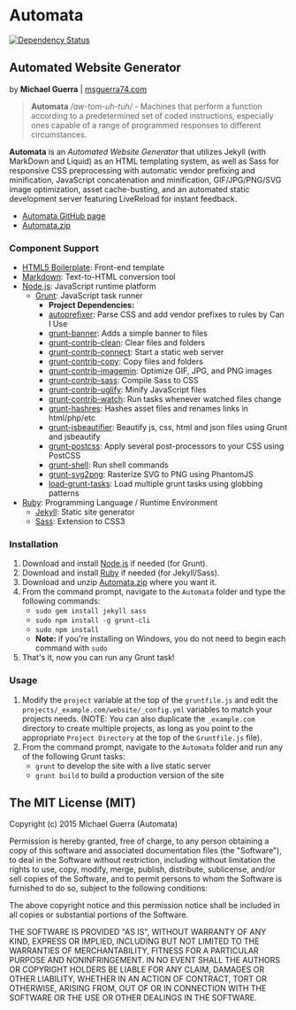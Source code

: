 # Automata

[![Dependency Status](https://david-dm.org/msguerra74/automata.svg?style=flat)](https://david-dm.org/msguerra74/automata)

## Automated Website Generator

by **Michael Guerra** | [msguerra74.com](http://msguerra74.com)

> **Automata** */aw-tom-uh-tuh/* - Machines that perform a function according to a predetermined set of coded instructions, especially ones capable of a range of programmed responses to different circumstances.

**Automata** is an *Automated Website Generator* that utilizes Jekyll (with MarkDown and Liquid) as an HTML templating system, as well as Sass for responsive CSS preprocessing with automatic vendor prefixing and minification, JavaScript concatenation and minification, GIF/JPG/PNG/SVG image optimization, asset cache-busting, and an automated static development server featuring LiveReload for instant feedback.

- [Automata GitHub page](https://github.com/msguerra74/Automata)
- [Automata.zip](https://github.com/msguerra74/Automata/archive/master.zip)

### Component Support

- [HTML5 Boilerplate](https://github.com/h5bp/html5-boilerplate): Front-end template
- [Markdown](http://daringfireball.net/projects/markdown): Text-to-HTML conversion tool
- [Node.js](http://nodejs.org): JavaScript runtime platform
    - [Grunt](http://gruntjs.com): JavaScript task runner
        - **Project Dependencies:**
        - [autoprefixer](https://github.com/postcss/autoprefixer): Parse CSS and add vendor prefixes to rules by Can I Use
        - [grunt-banner](https://github.com/mattstyles/grunt-banner): Adds a simple banner to files
        - [grunt-contrib-clean](https://github.com/gruntjs/grunt-contrib-clean): Clear files and folders
        - [grunt-contrib-connect](https://github.com/gruntjs/grunt-contrib-connect): Start a static web server
        - [grunt-contrib-copy](https://github.com/gruntjs/grunt-contrib-copy): Copy files and folders
        - [grunt-contrib-imagemin](https://github.com/gruntjs/grunt-contrib-imagemin): Optimize GIF, JPG, and PNG images
        - [grunt-contrib-sass](https://github.com/gruntjs/grunt-contrib-sass): Compile Sass to CSS
        - [grunt-contrib-uglify](https://github.com/gruntjs/grunt-contrib-uglify): Minify JavaScript files
        - [grunt-contrib-watch](https://github.com/gruntjs/grunt-contrib-watch): Run tasks whenever watched files change
        - [grunt-hashres](https://github.com/luismahou/grunt-hashres): Hashes asset files and renames links in html/php/etc
        - [grunt-jsbeautifier](https://github.com/vkadam/grunt-jsbeautifier): Beautify js, css, html and json files using Grunt and jsbeautify
        - [grunt-postcss](https://github.com/nDmitry/grunt-postcss): Apply several post-processors to your CSS using PostCSS
        - [grunt-shell](https://github.com/sindresorhus/grunt-shell): Run shell commands
        - [grunt-svg2png](https://github.com/dbushell/grunt-svg2png): Rasterize SVG to PNG using PhantomJS
        - [load-grunt-tasks](https://github.com/sindresorhus/load-grunt-tasks): Load multiple grunt tasks using globbing patterns
- [Ruby](https://www.ruby-lang.org/en): Programming Language / Runtime Environment
    - [Jekyll](http://jekyllrb.com): Static site generator
    - [Sass](http://sass-lang.com): Extension to CSS3

### Installation

1. Download and install [Node.js](http://nodejs.org) if needed (for Grunt).
2. Download and install [Ruby](https://www.ruby-lang.org/en) if needed (for Jekyll/Sass).
3. Download and unzip [Automata.zip](https://github.com/msguerra74/Automata/archive/master.zip) where you want it.
4. From the command prompt, navigate to the `Automata` folder and type the following commands:
    - `sudo gem install jekyll sass`
    - `sudo npm install -g grunt-cli`
    - `sudo npm install`
    - **Note:** if you're installing on Windows, you do not need to begin each command with `sudo`
5. That's it, now you can run any Grunt task!

### Usage

1. Modify the `project` variable at the top of the `gruntfile.js` and edit the `projects/_example.com/website/_config.yml` variables to match your projects needs. (NOTE: You can also duplicate the `_example.com` directory to create multiple projects, as long as you point to the appropriate `Project Directory` at the top of the `Gruntfile.js` file).
2. From the command prompt, navigate to the `Automata` folder and run any of the following Grunt tasks:
    - `grunt` to develop the site with a live static server
    - `grunt build` to build a production version of the site

## The MIT License (MIT)

Copyright (c) 2015 Michael Guerra (Automata)

Permission is hereby granted, free of charge, to any person obtaining a copy of this software and associated documentation files (the "Software"), to deal in the Software without restriction, including without limitation the rights to use, copy, modify, merge, publish, distribute, sublicense, and/or sell copies of the Software, and to permit persons to whom the Software is furnished to do so, subject to the following conditions:

The above copyright notice and this permission notice shall be included in all copies or substantial portions of the Software.

THE SOFTWARE IS PROVIDED "AS IS", WITHOUT WARRANTY OF ANY KIND, EXPRESS OR IMPLIED, INCLUDING BUT NOT LIMITED TO THE WARRANTIES OF MERCHANTABILITY, FITNESS FOR A PARTICULAR PURPOSE AND NONINFRINGEMENT. IN NO EVENT SHALL THE AUTHORS OR COPYRIGHT HOLDERS BE LIABLE FOR ANY CLAIM, DAMAGES OR OTHER LIABILITY, WHETHER IN AN ACTION OF CONTRACT, TORT OR OTHERWISE, ARISING FROM, OUT OF OR IN CONNECTION WITH THE SOFTWARE OR THE USE OR OTHER DEALINGS IN THE SOFTWARE.